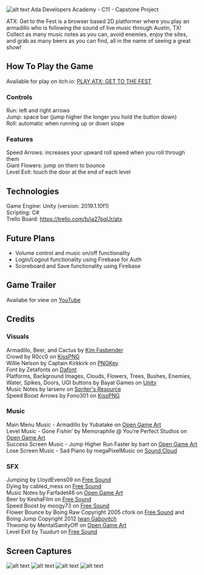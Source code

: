 ![alt text](https://i.ibb.co/kDCMV2z/Screen-Shot-2019-07-31-at-9-48-57-PM.jpg "ATX: Get to the Fest Banner")
Ada Developers Academy - C11 - Capstone Project

ATX: Get to the Fest is a browser based 2D platformer where you play an armadillo who is following the sound of live music through Austin, TX! Collect as many music notes as you can, avoid enemies, enjoy the sites, and grab as many beers as you can find, all in the name of seeing a great show! 

## How To Play the Game
Available for play on itch.io: [PLAY ATX: GET TO THE FEST](https://kfasbender.itch.io/atx-get-to-the-fest)

### Controls  
Run: left and right arrows<br>
Jump: space bar (jump higher the longer you hold the button down)<br>
Roll: automatic when running up or down slope<br>

### Features  
Speed Arrows: increases your upward roll speed when you roll through them<br>
Giant Flowers: jump on them to bounce<br>
Level Exit: touch the door at the end of each level<br>

## Technologies
Game Engine: Unity (version: 2019.1.10f1)<br>
Scripting: C#<br>
Trello Board: https://trello.com/b/ia27pqUr/atx<br>

## Future Plans
* Volume control and music on/off functionality
* Login/Logout functionality using Firebase for Auth
* Scoreboard and Save functionality using Firebase

## Game Trailer
Availabe for view on [YouTube](https://youtu.be/RtQDacMSdbI)

## Credits
### Visuals
Armadillo, Beer, and Cactus by [Kim Fasbender](https://github.com/Kimberly-Fasbender)<br> 
Crowd by R0cc0 on [KissPNG](https://www.kisspng.com/png-extended-family-child-clip-art-cartoon-crowd-1336651/)<br>
Willie Nelson by Captain Kirkkirk on [PNGKey](https://www.pngkey.com/detail/u2w7o0o0q8r5w7a9_captain-kirkkirk-press-release-attachment-press-release-willie/)<br>
Font by Zetafonts on [Dafont](https://www.dafont.com/bubbleboddy-neue.font)<br>
Platforms, Background Images, Clouds, Flowers, Trees, Bushes, Enemies, Water, Spikes, Doors, UGI buttons by Bayat Games on [Unity](https://assetstore.unity.com/packages/2d/environments/free-platform-game-assets-85838)<br>
Music Notes by larsenv on [Spriter's Resource](https://www.spriters-resource.com/wii/wiimusic/sheet/78547/)<br>
Speed Boost Arrows by Fono301 on [KissPNG](https://www.kisspng.com/png-line-triangle-technology-clip-art-sprite-arrow-4853581/)<br>

### Music
Main Menu Music - Armadillo by Yubatake on [Open Game Art](https://opengameart.org/content/armadillo)<br>
Level Music - Gone Fishin’ by Memoraphile @ You’re Perfect Studios on [Open Game Art](https://opengameart.org/content/gone-fishin)<br>
Success Screen Music - Jump Higher Run Faster by bart on [Open Game Art](https://opengameart.org/content/jump-higher-run-faster-jump-run-miniboss-mix)<br>
Lose Screen Music - Sad Piano by megaPixelMusic on [Sound Cloud](https://soundcloud.com/megapixelmusic)<br>

### SFX
Jumping by LloydEvens09 on [Free Sound](https://freesound.org/people/LloydEvans09/sounds/187025/)<br>
Dying by cabled_mess on [Free Sound](https://freesound.org/people/cabled_mess/sounds/371451/)<br>
Music Notes by Farfadet46 on [Open Game Art](https://opengameart.org/content/bubbles-pop)<br>
Beer by KeshaFilm on [Free Sound](https://freesound.org/people/KeshaFilm/sounds/471834/)<br>
Speed Boost by moogy73 on [Free Sound](https://freesound.org/people/moogy73/sounds/425695/)<br>
Flower Bounce by Boing Raw Copyright 2005 cfork on [Free Sound](http://freesound.org/people/cfork/) and Boing Jump Copyright 2012 [Iwan Gabovitch](http://qubodup.net)<br>
Thwomp by MentalSanityOff on [Open Game Art](https://opengameart.org/content/jump-landing-sound)<br>
Level Exit by Tuudurt on [Free Sound](https://freesound.org/people/Tuudurt/sounds/258142/)<br>

## Screen Captures
![alt text](https://i.ibb.co/3MkzPVq/Screen-Shot-2019-08-07-at-6-29-59-PM.png "ATX: Spikes and Music Notes Screen Capture")
![alt text](https://i.ibb.co/8dZt7CD/Screen-Shot-2019-11-10-at-4-00-28-PM.png "ATX: Thwomp Screen Capture")
![alt text](https://i.ibb.co/Gdqt1h9/Screen-Shot-2019-11-10-at-4-08-34-PM.png "ATX: Jumping Between Enemies")
![alt text](https://i.ibb.co/Sx5v1Js/Screen-Shot-2019-11-10-at-4-03-10-PM.png "ATX: Death Scene Screen Capture")
